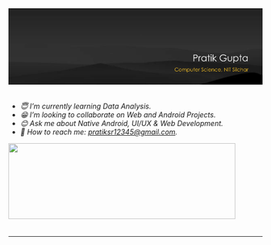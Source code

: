 <div align="center">
    <div>
		<img width="800px" src="assets/head.svg" alt="Hi 👋, I am Pratik Gupta">
	</div>
</div>
<br>

- *:innocent: I’m currently learning Data Analysis.*
- *:grin: I’m looking to collaborate on Web and Android Projects.*
- *:blush: Ask me about Native Android, UI/UX & Web Development.*
- *:bell: How to reach me: [pratiksr12345@gmail.com](mailto:pratiksr12345@gmail.com).*

<div align="left">
    <img height="150px" width="450px" src="https://github-readme-stats.vercel.app/api?username=inomag&bg_color=292929&title_color=ffffff&text_color=fbc425&icon_color=ffffff&show_icons=true&count_private=true&hide_border=true&border_radius=0">
</div>

<br>

___
